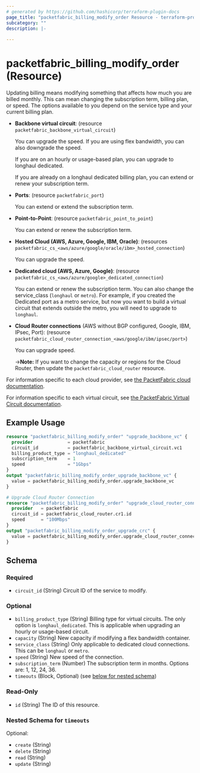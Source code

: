 ```yaml
---
# generated by https://github.com/hashicorp/terraform-plugin-docs
page_title: "packetfabric_billing_modify_order Resource - terraform-provider-packetfabric"
subcategory: ""
description: |-
  
---
```


# packetfabric_billing_modify_order (Resource)

Updating billing means modifying something that affects how much you are billed monthly. This can mean changing the subscription term, billing plan, or speed. The options available to you depend on the service type and your current billing plan. 



* **Backbone virtual circuit**: (resource `packetfabric_backbone_virtual_circuit`)

    You can upgrade the speed. If you are using flex bandwidth, you can also downgrade the speed.

    If you are on an hourly or usage-based plan, you can upgrade to longhaul dedicated. 
    
    If you are already on a longhaul dedicated billing plan, you can extend or renew your subscription term. 
* **Ports**: (resource `packetfabric_port`)

    You can extend or extend the subscription term. 
* **Point-to-Point**: (resource `packetfabric_point_to_point`)

    You can extend or renew the subscription term. 
* **Hosted Cloud (AWS, Azure, Google, IBM, Oracle)**: (resources `packetfabric_cs_<aws/azure/google/oracle/ibm>_hosted_connection`)

    You can upgrade the speed.
* **Dedicated cloud (AWS, Azure, Google)**: (resource `packetfabric_cs_<aws/azure/google>_dedicated_connection`)

    You can extend or renew the subscription term. You can also change the service_class (`longhaul` or `metro`). For example, if you created the Dedicated port as a metro service, but now you want to build a virtual circuit that extends outside the metro, you will need to upgrade to `longhaul`. 
* **Cloud Router connections** (AWS without BGP configured, Google, IBM, IPsec, Port): (resource `packetfabric_cloud_router_connection_<aws/google/ibm/ipsec/port>`)

    You can upgrade speed.

    ->**Note:** If you want to change the capacity or regions for the Cloud Router, then update the `packetfabric_cloud_router` resource.

For information specific to each cloud provider, see [the PacketFabric cloud documentation](https://docs.packetfabric.com/cloud/general/upgrade/).

For information specific to each virtual circuit, see [the PacketFabric Virtual Circuit documentation](https://docs.packetfabric.com/vc/manage/upgrade/).


## Example Usage

```terraform
resource "packetfabric_billing_modify_order" "upgrade_backbone_vc" {
  provider             = packetfabric
  circuit_id           = packetfabric_backbone_virtual_circuit.vc1
  billing_product_type = "longhaul_dedicated"
  subscription_term    = 1
  speed                = "1Gbps"
}
output "packetfabric_billing_modify_order_upgrade_backbone_vc" {
  value = packetfabric_billing_modify_order.upgrade_backbone_vc
}

# Upgrade Cloud Router Connection
resource "packetfabric_billing_modify_order" "upgrade_cloud_router_connection" {
  provider   = packetfabric
  circuit_id = packetfabric_cloud_router.cr1.id
  speed      = "100Mbps"
}
output "packetfabric_billing_modify_order_upgrade_crc" {
  value = packetfabric_billing_modify_order.upgrade_cloud_router_connection
}
```

<!-- schema generated by tfplugindocs -->
## Schema

### Required

- `circuit_id` (String) Circuit ID of the service to modify.

### Optional

- `billing_product_type` (String) Billing type for virtual circuits. The only option is `longhaul_dedicated`. This is applicable when upgrading an hourly or usage-based circuit.
- `capacity` (String) New capacity if modifying a flex bandwidth container.
- `service_class` (String) Only applicable to dedicated cloud connections. This can be `longhaul` or `metro`.
- `speed` (String) New speed of the connection.
- `subscription_term` (Number) The subscription term in months. Options are: 1, 12, 24, 36.
- `timeouts` (Block, Optional) (see [below for nested schema](#nestedblock--timeouts))

### Read-Only

- `id` (String) The ID of this resource.

<a id="nestedblock--timeouts"></a>
### Nested Schema for `timeouts`

Optional:

- `create` (String)
- `delete` (String)
- `read` (String)
- `update` (String)


